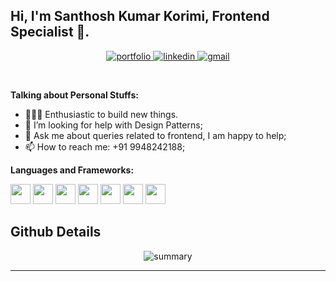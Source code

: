 <!-- Your title -->
## Hi, I'm Santhosh Kumar Korimi, Frontend Specialist 🚀.

<div align="center">
<a href="https://korimi.in">
<img src="https://img.shields.io/badge/check%20out%20my%20Portfolio-042549?style=for-the-badge&logo=moleculer&logoColor=white" alt="portfolio" />
</a>
<a href="https://www.linkedin.com/in/santhosh-korimi/">
<img src="https://img.shields.io/badge/visit%20my%20Linkedin-0A66C2?style=for-the-badge&logo=linkedin&logoColor=white" alt="linkedin" />
</a>
<a href="mailto:santhoshk.korimi@gmail.com">
<img src="https://img.shields.io/badge/email%20me-EA4335?style=for-the-badge&logo=gmail&logoColor=white" alt="gmail" />
</a>
</div>

&nbsp;

<!-- Talking about you -->
**Talking about Personal Stuffs:**

<!-- Any image aligned to the right. Beware the width -->
<!--img width="55%" align="right" alt="Github" src="" /-->

- 👨🏽‍💻 Enthusiastic to build new things.
- 🤔 I’m looking for help with Design Patterns;
- 💬 Ask me about queries related to frontend, I am happy to help;
- 📫 How to reach me: +91 9948242188;

**Languages and Frameworks:** 

<div>
    <img height="32px" src="https://img.shields.io/badge/javascript-yellow?style=for-the-badge&logo=javascript&logoColor=black">
  <img height="32px" src="https://img.shields.io/badge/reactjs-blue?style=for-the-badge&logo=react&logoColor=white">
  <img height="32px" src="https://img.shields.io/badge/reactnative-3c1361?style=for-the-badge&logo=react&logoColor=white">
  <img height="32px" src="https://img.shields.io/badge/nextjs-black?style=for-the-badge&logo=vercel&logoColor=white">
 <img height="32px" src="https://img.shields.io/badge/TypeScript-007ACC?style=for-the-badge&logo=typescript&logoColor=white">
 <img height="32px" src="https://img.shields.io/badge/Tailwind_CSS-38B2AC?style=for-the-badge&logo=tailwind-css&logoColor=white">
 <img height="32px" src="https://img.shields.io/badge/scss-cd6699?style=for-the-badge&logo=sass&logoColor=white">
</div>


## Github Details
<div align=center>
<img src="https://github-profile-summary-cards.vercel.app/api/cards/profile-details?username=santhoshWSA&theme=vue" alt="summary" />
</div>

---
